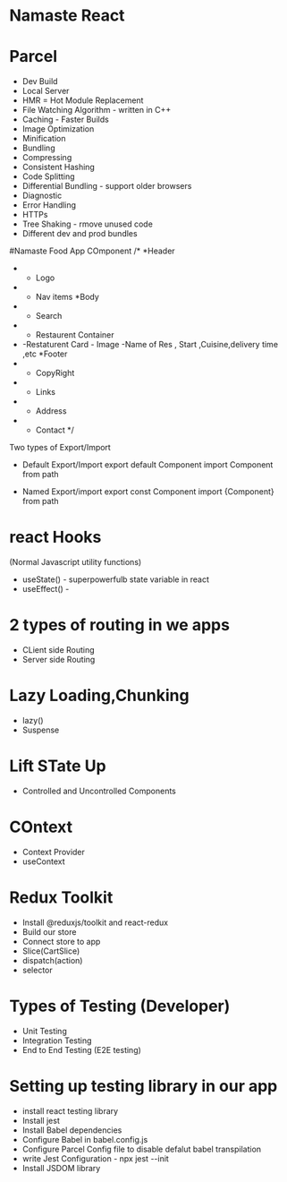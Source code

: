 # Namaste React

# Parcel
- Dev Build
- Local Server
- HMR = Hot Module Replacement
- File Watching Algorithm - written in C++
- Caching - Faster Builds
- Image Optimization
- Minification
- Bundling
- Compressing
- Consistent Hashing
- Code Splitting
- Differential Bundling - support older browsers
- Diagnostic
- Error Handling
- HTTPs
- Tree Shaking - rmove unused code 
- Different dev and prod bundles


#Namaste Food App COmponent
/*
*Header
* - Logo
* - Nav items
*Body
* - Search 
* - Restaurent Container
*   -Restaturent Card
        - Image
        -Name of Res , Start ,Cuisine,delivery time ,etc
*Footer
* - CopyRight
* - Links
* - Address
* - Contact
*/

Two types of Export/Import
* Default Export/Import
export default Component
import Component from path

* Named Export/import
export const Component
import {Component} from path


# react Hooks
(Normal Javascript utility functions)
- useState() - superpowerfulb state variable in react
- useEffect() - 


# 2 types of routing in we apps
- CLient side Routing
- Server side Routing

# Lazy Loading,Chunking
- lazy() 
- Suspense

# Lift STate Up
- Controlled and Uncontrolled Components

# COntext
- Context Provider
- useContext

# Redux Toolkit
- Install @reduxjs/toolkit and react-redux
- Build our store
- Connect store to app
- Slice(CartSlice)
- dispatch(action)
- selector

# Types of Testing (Developer)

- Unit Testing
- Integration Testing
- End to End Testing (E2E testing)

# Setting up testing library in our app
- install react testing library
- Install jest
- Install Babel dependencies
- Configure Babel in babel.config.js
- Configure Parcel Config file to disable defalut babel transpilation
- write Jest Configuration - npx jest --init
- Install JSDOM library

